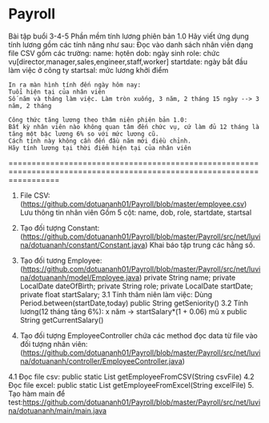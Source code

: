# Payroll
Bài tập buổi 3-4-5
Phần mềm tính lương phiên bản 1.0
    Hãy viết ứng dụng tính lương gồm các tính năng như sau:
    Đọc vào danh sách nhân viên dạng file CSV gồm các trường:
    name: họtên
    dob: ngày sinh
    role: chức vụ[director,manager,sales,engineer,staff,worker]
    startdate: ngày bắt đầu làm việc ở công ty
    startsal: mức lương khởi điểm

    In ra màn hình tính đến ngày hôm nay:
    Tuổi hiện tại của nhân viên
    Số năm và tháng làm việc. Làm tròn xuống, 3 năm, 2 tháng 15 ngày --> 3 năm, 2 tháng

    Công thức tăng lương theo thâm niên phiên bản 1.0:
    Bất kỳ nhân viên nào không quan tâm đến chức vụ, cứ làm đủ 12 tháng là tăng một bậc lương 6% so với mức lương cũ. 
    Cách tính này không cần đến đầu năm mới điều chỉnh.
    Hãy tính lương tại thời điểm hiện tại của nhân viên

=======================================================================================================================
1. File CSV:(https://github.com/dotuananh01/Payroll/blob/master/employee.csv) Lưu thông tin nhân viên
  Gồm 5 cột: name, dob, role, startdate, startsal

2. Tạo đối tượng Constant:(https://github.com/dotuananh01/Payroll/blob/master/Payroll/src/net/luvina/dotuananh/constant/Constant.java)
   Khai báo tập trung các hằng số.

3. Tạo đối tương Employee:
  (https://github.com/dotuananh01/Payroll/blob/master/Payroll/src/net/luvina/dotuananh/model/Employee.java)
    private String name;
    private LocalDate dateOfBirth;
    private String role;
    private LocalDate startDate;
    private float startSalary;
  3.1 Tính thâm niên làm việc: Dùng Period.between(startDate,today)
    public String getSeniority()
  3.2 Tính lương(12 tháng tăng 6%): x năm -> startSalary*(1 + 0.06) mũ x
    public String getCurrentSalary()

4. Tạo đối tượng EmployeeController chứa các method đọc data từ file vào đối tượng nhân viên:
  (https://github.com/dotuananh01/Payroll/blob/master/Payroll/src/net/luvina/dotuananh/controller/EmployeeController.java)
  
  4.1 Đọc file csv:
    public static List<Employee> getEmployeeFromCSV(String csvFile)
  4.2 Đọc file excel:
    public static List<Employee> getEmployeeFromExcel(String excelFile)
5. Tạo hàm main để test:https://github.com/dotuananh01/Payroll/blob/master/Payroll/src/net/luvina/dotuananh/main/main.java
